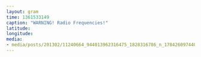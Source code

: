 ```yaml
---
layout: gram
time: 1361533149
caption: "WARNING! Radio Frequencies!"
latitude: 
longitude: 
media:
- media/posts/201302/11240664_944013962316475_1828316786_n_17842609744000351.jpg
---
```

